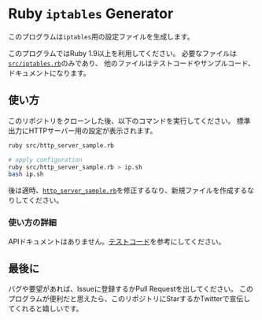 # Ruby `iptables` Generator

このプログラムは`iptables`用の設定ファイルを生成します。

このプログラムではRuby 1.9以上を利用してください。
必要なファイルは[`src/iptables.rb`](src/iptables.rb)のみであり、
他のファイルはテストコードやサンプルコード、ドキュメントになります。

## 使い方

このリポジトリをクローンした後、以下のコマンドを実行してください。
標準出力にHTTPサーバー用の設定が表示されます。
```sh
ruby src/http_server_sample.rb
```

```sh
# apply configuration
ruby src/http_server_sample.rb > ip.sh
bash ip.sh
```


後は適時、[`http_server_sample.rb`](src/http_server_sample.rb)を修正するなり、新規ファイルを作成するなりしてください。

### 使い方の詳細

APIドキュメントはありません。[テストコード](spec/iptables_spec.rb)を参考にしてください。

## 最後に

バグや要望があれば、Issueに登録するかPull Requestを出してください。
このプログラムが便利だと思えたら、このリポジトリにStarするかTwitterで宣伝してくれると嬉しいです。
